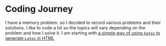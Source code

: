 # Coding Journey
I have a memory problem. so I decided to record various problems and their solutions. I like to code a lot so the topics will vary depending on the problem and how I solve it.
I am starting with [a simple way of using `katex` to generate `Latex` in HTML](https://sophie-greene.github.io/latex_html.html)


